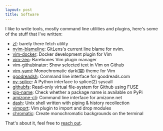 ```yaml
---
layout: post
title: Software
---
```


I like to write tools, mostly command line utilities and plugins, here's some of the stuff that I've written:

- [zf](https://github.com/danishprakash/zf): barely there fetch utility
- [nvim-blameline](https://github.com/danishprakash/nvim-blameline): GitLens's current line blame for nvim.
- [vim-docker](https://github.com/danishprakash/vim-docker): Docker development plugin for Vim
- [vim-zen](https://github.com/danishprakash/vim-zen): Barebones Vim plugin manager
- [vim-githubinator](https://github.com/danishprakash/vim-githubinator): Show selected text in Vim on Github
- [vim-yami](https://github.com/danishprakash/vim-yami): Monochromatic dark(闇) theme for Vim
- [goodreadsh](https://github.com/danishprakash/goodreadsh): Command line interface for goodreads.com
- [py-splice](https://github.com/danishprakash/py-splice): A Python interface to splice(2) syscall
- [githubfs](https://github.com/danishprakash/githubfs): Read-only virtual file-system for Github using FUSE
- [pip-name](https://github.com/danishprakash/pip-name): Check whether a package name is available on PyPi
- [amizone-cli](https://github.com/danishprakash/amizone-cli): Command line interface for amizone.net
- [dash](https://github.com/danishprakash/dash): Unix shell written with piping & history recollection
- [vimport](https://github.com/danishprakash/vimport): Vim plugin to import and drop modules
- [chromatic](https://github.com/danishprakash/chromatic): Create monochromatic backgrounds on the terminal

That's about it, feel free to [reach out](https://danishpraka.sh).
